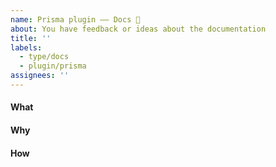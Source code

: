 ```yaml
---
name: Prisma plugin –– Docs 📗
about: You have feedback or ideas about the documentation
title: ''
labels:
  - type/docs
  - plugin/prisma
assignees: ''
---
```


<!--    Instructions                                -->
<!--                                                -->
<!-- 1. Remove sections/details you do not complete -->
<!-- 2. Add sections/details useful to you          -->

#### What

#### Why

#### How
